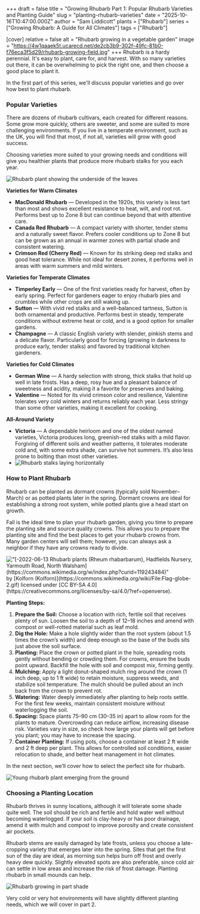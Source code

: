 +++
draft = false
title = "Growing Rhubarb Part 1: Popular Rhubarb Varieties and Planting Guide"
slug = "planting-rhubarb-varieties"
date = "2025-10-16T10:47:00.000Z"
author = "Sam Liddicott"
plants = ["Rhubarb"]
series = ["Growing Rhubarb: A Guide for All Climates"]
tags = ["Rhubarb"]

[cover]
relative = false
alt = "Rhubarb growing in a vegetable garden"
image = "https://4w1qaaek5t.ucarecd.net/de2cb3b9-302f-49fc-81b0-f76eca3f5d29/rhubarb-growing-field.jpg"
+++
Rhubarb is a hardy perennial. It's easy to plant, care for, and harvest. With so many varieties out there, it can be overwhelming to pick the right one, and then choose a good place to plant it. 

In the first part of this series, we'll discuss popular varieties and go over how best to plant rhubarb.

### Popular Varieties

There are dozens of rhubarb cultivars, each created for different reasons. Some grow more quickly, others are sweeter, and some are suited to more challenging environments. If you live in a temperate environment, such as the UK, you will find that most, if not all, varieties will grow with good success. 

Choosing varieties more suited to your growing needs and conditions will give you healthier plants that produce more rhubarb stalks for you each year.

![Rhubarb plant showing the underside of the leaves](https://4w1qaaek5t.ucarecd.net/bfada1c7-0e4b-4793-9b51-a5f67a766da2/17994852781_c69e82afeb_b.jpg '
"[Rhubarb](https://www.flickr.com/photos/50826080@N00/17994852781)" by [SFB579 Namaste](https://www.flickr.com/photos/50826080@N00) is licensed under [CC BY 2.0](https://creativecommons.org/licenses/by/2.0/?ref=openverse).')

**Varieties for Warm Climates**

* **MacDonald Rhubarb** — Developed in the 1920s, this variety is less tart than most and shows excellent resistance to heat, wilt, and root rot. Performs best up to Zone 8 but can continue beyond that with attentive care.
* **Canada Red Rhubarb** — A compact variety with shorter, tender stems and a naturally sweet flavor. Prefers cooler conditions up to Zone 8 but can be grown as an annual in warmer zones with partial shade and consistent watering.
* **Crimson Red (Cherry Red)** — Known for its striking deep red stalks and good heat tolerance. While not ideal for desert zones, it performs well in areas with warm summers and mild winters.

**Varieties for Temperate Climates**

* **Timperley Early** — One of the first varieties ready for harvest, often by early spring. Perfect for gardeners eager to enjoy rhubarb pies and crumbles while other crops are still waking up.
* **Sutton** — With vivid red stalks and a well-balanced tartness, Sutton is both ornamental and productive. Performs best in steady, temperate conditions without extreme heat or cold, and is a good option for smaller gardens.
* **Champagne** — A classic English variety with slender, pinkish stems and a delicate flavor. Particularly good for forcing (growing in darkness to produce early, tender stalks) and favored by traditional kitchen gardeners.

**Varieties for Cold Climates**

* **German Wine** — A hardy selection with strong, thick stalks that hold up well in late frosts. Has a deep, rosy hue and a pleasant balance of sweetness and acidity, making it a favorite for preserves and baking.
* **Valentine** — Noted for its vivid crimson color and resilience, Valentine tolerates very cold winters and returns reliably each year. Less stringy than some other varieties, making it excellent for cooking.

**All-Around Variety**

* **Victoria** — A dependable heirloom and one of the oldest named varieties, Victoria produces long, greenish-red stalks with a mild flavor. Forgiving of different soils and weather patterns, it tolerates moderate cold and, with some extra shade, can survive hot summers. It’s also less prone to bolting than most other varieties.
* ![Rhubarb stalks laying horizontally](https://4w1qaaek5t.ucarecd.net/937f43cc-163a-4cd9-af57-102617339ca0/close-up-vegetable-rhubarb-sale-market.jpg)

### How to Plant Rhubarb

Rhubarb can be planted as dormant crowns (typically sold November–March) or as potted plants later in the spring. Dormant crowns are ideal for establishing a strong root system, while potted plants give a head start on growth.

Fall is the ideal time to plan your rhubarb garden, giving you time to prepare the planting site and source quality crowns. This allows you to prepare the planting site and find the best places to get your rhubarb crowns from. Many garden centers will sell them; however, you can always ask a neighbor if they have any crowns ready to divide.

![](https://4w1qaaek5t.ucarecd.net/4791e8ef-88ed-4703-95cd-cbbf28bffbc2/-2022-06-13_Rhubarb_plants_(Rheum_rhabarbarum),_Hadfields_Nursery,_Yarmouth_Road,_North_Walsham.jpg '
"[-2022-06-13 Rhubarb plants (Rheum rhabarbarum), Hadfields Nursery, Yarmouth Road, North Walsham](https://commons.wikimedia.org/w/index.php?curid=119243484)" by [Kolforn (Kolforn)](https://commons.wikimedia.org/wiki/File:Flag-globe-2.gif) licensed under [CC BY-SA 4.0](https://creativecommons.org/licenses/by-sa/4.0/?ref=openverse).')

**Planting Steps:**

1. **Prepare the Soil:** Choose a location with rich, fertile soil that receives plenty of sun. Loosen the soil to a depth of 12–18 inches and amend with compost or well-rotted material such as leaf mold.
2. **Dig the Hole:** Make a hole slightly wider than the root system (about 1.5 times the crown’s width) and deep enough so the base of the buds sits just above the soil surface.
3. **Planting:** Place the crown or potted plant in the hole, spreading roots gently without bending or crowding them. For crowns, ensure the buds point upward. Backfill the hole with soil and compost mix, firming gently.
4. **Mulching:** Apply a light donut-shaped mulch ring around the crown (1 inch deep, up to 1 ft wide) to retain moisture, suppress weeds, and stabilize soil temperature. The mulch should be pulled about an inch back from the crown to prevent rot.
5. **Watering:** Water deeply immediately after planting to help roots settle. For the first few weeks, maintain consistent moisture without waterlogging the soil.
6. **Spacing:** Space plants 75–90 cm (30–35 in) apart to allow room for the plants to mature. Overcrowding can reduce airflow, increasing disease risk. Varieties vary in size, so check how large your plants will get before you plant; you may have to increase the spacing.
7. **Container Planting:** If using pots, choose a container at least 2 ft wide and 2 ft deep per plant. This allows for controlled soil conditions, easier relocation to shade, and better heat management in hot climates.

In the next section, we’ll cover how to select the perfect site for rhubarb.

![Young rhubarb plant emerging from the ground](https://4w1qaaek5t.ucarecd.net/e723f0d8-a487-49d6-84b3-2f0cb8c528e9/38452610555_cb599aa491_b.jpg '
"[New Rhubarb Bed – Red Moon Sanctuary, Redmond, Western Australia](https://www.flickr.com/photos/71646105@N03/38452610555)" by [Red Moon Sanctuary](https://www.flickr.com/photos/71646105@N03) is licensed under [CC BY 2.0](https://creativecommons.org/licenses/by/2.0/?ref=openverse).')

### Choosing a Planting Location

Rhubarb thrives in sunny locations, although it will tolerate some shade quite well. The soil should be rich and fertile and hold water well without becoming waterlogged. If your soil is clay-heavy or has poor drainage, amend it with mulch and compost to improve porosity and create consistent air pockets.

Rhubarb stems are easily damaged by late frosts, unless you choose a late-cropping variety that emerges later into the spring. Sites that get the first sun of the day are ideal, as morning sun helps burn off frost and overly heavy dew quickly. Slightly elevated spots are also preferable, since cold air can settle in low areas and increase the risk of frost damage. Planting rhubarb in small mounds can help.

![Rhubarb growing in part shade](https://4w1qaaek5t.ucarecd.net/5d698a2c-05d3-4f51-a8d0-a2ce412decb9/close-up-plant-growing-outdoors.jpg)

Very cold or very hot environments will have slightly different planting needs, which we will cover in part 2.
